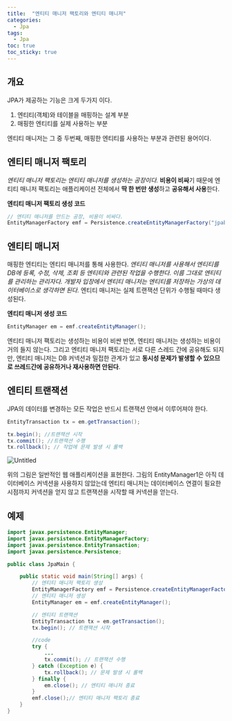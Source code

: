 ```yaml
---
title:  "엔티티 매니저 팩토리와 엔티티 매니저"
categories:
  - Jpa
tags:
  - Jpa
toc: true
toc_sticky: true
---
```


## 개요

JPA가 제공하는 기능은 크게 두가지 이다.

1. 엔티티(객체)와 테이블을 매핑하는 설계 부분
2. 매핑한 엔티티를 실제 사용하는 부분

엔티티 매니저는 그 중 두번째, 매핑한 엔티티를 사용하는 부분과 관련된 용어이다.

## 엔티티 매니저 팩토리

*엔티티 매니저 팩토리는 엔티티 매니저를 생성하는 공장이다.* **비용이 비싸**기 때문에 엔티티 매니저 팩토리는 애플리케이션 전체에서 **딱 한 번만 생성**하고 **공유해서 사용**한다.

**엔티티 매니저 팩토리 생성 코드**

```java
// 엔티티 매니저를 만드는 공장, 비용이 비싸다.
EntityManagerFactory emf = Persistence.createEntityManagerFactory("jpabook");
```

## 엔티티 매니저

매핑한 엔티티는 엔티티 매니저를 통해 사용한다. *엔티티 매니저를 사용해서 엔티티를 DB에 등록, 수정, 삭제, 조회 등 엔티티와 관련된 작업을 수행한다. 이름 그대로 엔티티를 관리하는 관리자다. 개발자 입장에서 엔티티 매니저는 엔티티를 저장하는 가상의 데이터베이스로 생각하면 된다.* 엔티티 매니저는 실제 트랜잭션 단위가 수행될 때마다 생성된다.

**엔티티 매니저 생성 코드**

```java
EntityManager em = emf.createEntityManager();
```

엔티티 매니저 팩토리는 생성하는 비용이 비싼 반면, 엔티티 매니저는 생성하는 비용이 거의 들지 않는다. 그리고 엔티티 매니저 팩토리는 서로 다른 스레드 간에 공유해도 되지만, 엔티티 매니저는 DB 커넥션과 밀접한 관계가 있고 **동시성 문제가 발생할 수 있으므로 쓰레드간에 공유하거나 재사용하면 안된다**.

## 엔티티 트랜잭션

JPA의 데이터를 변경하는 모든 작업은 반드시 트랜잭션 안에서 이루어져야 한다.

```java
EntityTransaction tx = em.getTransaction();

tx.begin(); //트랜잭션 시작
tx.commit(); //트랜잭션 수행
tx.rollback(); // 작업에 문제 발생 시 롤백
```

![Untitled](https://user-images.githubusercontent.com/79130276/185944715-7dabc423-98d3-489a-a670-216e969c24f4.png)

위의 그림은 일반적인 웹 애플리케이션을 표현한다. 그림의 EntityManager1은 아직 데이터베이스 커넥션을 사용하지 않았는데 엔티티 매니저는 데이터베이스 연결이 필요한 시점까지 커넥션을 얻지 않고 트랜잭션을 시작할 때 커넥션을 얻는다. 

## 예제

```java
import javax.persistence.EntityManager;
import javax.persistence.EntityManagerFactory;
import javax.persistence.EntityTransaction;
import javax.persistence.Persistence;

public class JpaMain {

    public static void main(String[] args) {
        // 엔티티 매니저 팩토리 생성
        EntityManagerFactory emf = Persistence.createEntityManagerFactory("hello");
        // 엔티티 매니저 생성
        EntityManager em = emf.createEntityManager();

        // 엔티티 트랜잭션
        EntityTransaction tx = em.getTransaction();
        tx.begin(); // 트랜잭션 시작

        //code
        try {
            ...
            tx.commit(); // 트랜잭션 수행
        } catch (Exception e) {
            tx.rollback(); // 문제 발생 시 롤백
        } finally {
            em.close(); // 엔티티 매니저 종료
        }
        emf.close();// 엔티티 매니저 팩토리 종료
    }
}
```